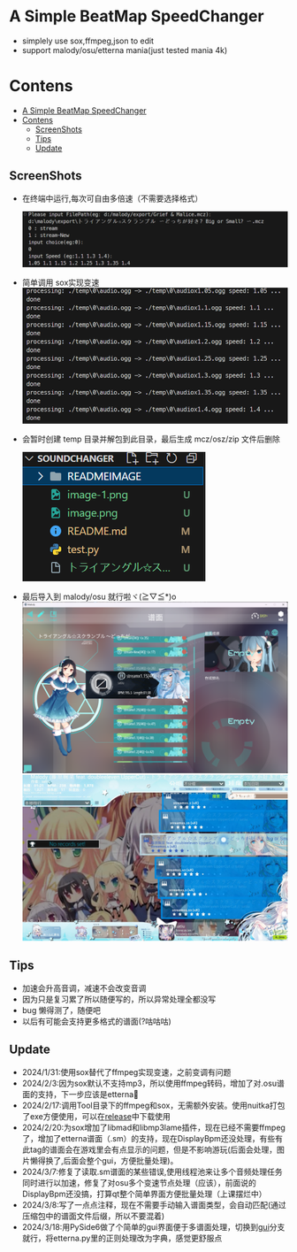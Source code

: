 # A Simple BeatMap SpeedChanger

- simplely use sox,ffmpeg,json to edit
- support malody/osu/etterna mania(just tested mania 4k)


# Contens

- [A Simple BeatMap SpeedChanger](#a-simple-beatmap-speedchanger)
- [Contens](#contens)
  - [ScreenShots](#screenshots)
  - [Tips](#tips)
  - [Update](#update)

## ScreenShots
- 在终端中运行,每次可自由多倍速（不需要选择格式）
  
  ![Alt text](image.png)
- 简单调用 sox实现变速
  ![Alt text](image-1.png)
- 会暂时创建 temp 目录并解包到此目录，最后生成 mcz/osz/zip 文件后删除

  ![Alt text](image-2.png)

- 最后导入到 malody/osu 就行啦ヾ(≧▽≦\*)o
  ![Alt text](image-3.png)
  ![Alt text](image-5.jpg)

## Tips
- 加速会升高音调，减速不会改变音调
- 因为只是复习累了所以随便写的，所以异常处理全都没写
- bug 懒得测了，随便吧
- 以后有可能会支持更多格式的谱面(?咕咕咕)
## Update

- 2024/1/31:使用sox替代了ffmpeg实现变速，之前变调有问题
- 2024/2/3:因为sox默认不支持mp3，所以使用ffmpeg转码，增加了对.osu谱面的支持，下一步应该是etterna🤤
- 2024/2/17:调用Tool目录下的ffmpeg和sox，无需额外安装。使用nuitka打包了exe方便使用，可以在[release](https://github.com/satiu123/MalodyBeatmapSpeedChanger/releases)中下载使用
- 2024/2/20:为sox增加了libmad和libmp3lame插件，现在已经不需要ffmpeg了，增加了etterna谱面（.sm）的支持，现在DisplayBpm还没处理，有些有此tag的谱面会在游戏里会有点显示的问题，但是不影响游玩(后面会处理，图片懒得换了,后面会整个gui，方便批量处理)。
- 2024/3/7:修复了读取.sm谱面的某些错误,使用线程池来让多个音频处理任务同时进行以加速，修复了对osu多个变速节点处理（应该），前面说的DisplayBpm还没搞，打算qt整个简单界面方便批量处理（上课摆烂中）
- 2024/3/8:写了一点点注释，现在不需要手动输入谱面类型，会自动匹配(通过压缩包中的谱面文件后缀，所以不要混着)
- 2024/3/18:用PySide6做了个简单的gui界面便于多谱面处理，切换到[gui](https://github.com/satiu123/MalodyBeatmapSpeedChanger/tree/gui)分支就行，将etterna.py里的正则处理改为字典，感觉更舒服点